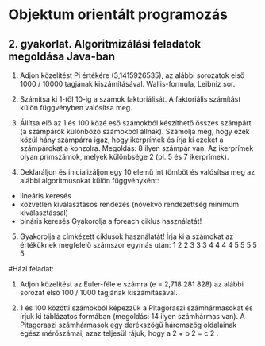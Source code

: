 # Objektum orientált programozás
## 2. gyakorlat. Algoritmizálási feladatok megoldása Java-ban

1. Adjon közelítést Pi értékére (3,1415926535), az alábbi sorozatok első 1000 / 10000 tagjának kiszámításával.
Wallis-formula, Leibniz sor.

2. Számítsa ki 1-től 10-ig a számok faktoriálisát. A faktoriális számítást külön függvényben valósítsa meg.

3. Állítsa elő az 1 és 100 közé eső számokból készíthető összes számpárt (a számpárok különböző számokból állnak).
Számolja meg, hogy ezek közül hány számpárra igaz, hogy ikerprímek és írja ki ezeket a számpárokat a konzolra.
Megoldás: 8 ilyen számpár van. 
Az ikerprímek olyan prímszámok, melyek különbsége 2 (pl. 5 és 7 ikerprímek).

4. Deklaráljon és inicializáljon egy 10 elemű int tömböt és valósítsa meg az alábbi algoritmusokat
külön függvényként:
- lineáris keresés
- közvetlen kiválasztásos rendezés (növekvő rendezettség minimum kiválasztással)
- bináris keresés
Gyakorolja a foreach ciklus használatát!

5. Gyakorolja a címkézett ciklusok használatát! Írja ki a számokat az értéküknek megfelelő
számszor egymás után:
1
2 2
3 3 3
4 4 4 4
5 5 5 5 5

#Házi feladat:

1. Adjon közelítést az Euler-féle e számra (e = 2,718 281 828) az alábbi sorozat első 100 / 1000
tagjának kiszámításával.

2. 1 és 100 közötti számokból képezzük a Pitagoraszi számhármasokat és írjuk ki táblázatos
formában (megoldás: 14 ilyen számhármas van). A Pitagoraszi számhármasok egy derékszögű
háromszög oldalainak egész mérőszámai, azaz teljesül rájuk, hogy a 2 + b 2 = c 2 .
